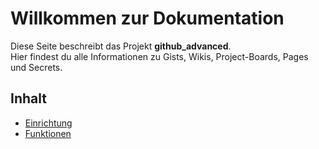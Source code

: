 # Willkommen zur Dokumentation

Diese Seite beschreibt das Projekt **github_advanced**.  
Hier findest du alle Informationen zu Gists, Wikis, Project-Boards, Pages und Secrets.

## Inhalt

- [Einrichtung](docs/setup.md)
- [Funktionen](docs/features.md)

